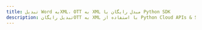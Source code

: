 ---title: تبدیل Word بهXML، OTT به XML مبدل رایگان یا Python SDKdescription: تبدیل رایگانOTT به XML با استفاده از Python Cloud APIs & SDK. همچنین اسناد Microsoft Word و OpenOffice را در Cloud ایجاد، ویرایش و رندر کنید.---
